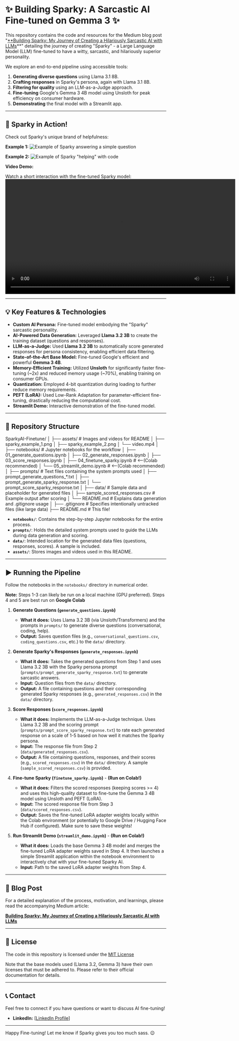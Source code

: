 # ✨ Building Sparky: A Sarcastic AI Fine-tuned on Gemma 3 ✨

This repository contains the code and resources for the Medium blog post "[**Building Sparky: My Journey of Creating a Hilariously Sarcastic AI with LLMs](https://medium.com/@Revanth_Regeti/building-sparky-my-journey-of-creating-a-hilariously-sarcastic-ai-with-llms-0e9e52cb715d)**" detailing the journey of creating "Sparky" - a Large Language Model (LLM) fine-tuned to have a witty, sarcastic, and hilariously superior personality.

We explore an end-to-end pipeline using accessible tools:
1.  **Generating diverse questions** using Llama 3.1 8B.
2.  **Crafting responses** in Sparky's persona, again with Llama 3.1 8B.
3.  **Filtering for quality** using an LLM-as-a-Judge approach.
4.  **Fine-tuning** Google's Gemma 3 4B model using Unsloth for peak efficiency on consumer hardware.
5.  **Demonstrating** the final model with a Streamlit app.

---

## 🚀 Sparky in Action!

Check out Sparky's unique brand of helpfulness:

**Example 1:**
![Example of Sparky answering a simple question](assets/sparky_example_1.png)

**Example 2:**
![Example of Sparky "helping" with code](assets/sparky_example_2.png)

**Video Demo:**

Watch a short interaction with the fine-tuned Sparky model:
<video src="assets/video.mp4" width="720" controls>
  Your browser does not support the video tag. Click <a href="assets/video.mp4">here</a> to watch the video.
</video>


---

## 💡 Key Features & Technologies

*   **Custom AI Persona:** Fine-tuned model embodying the "Sparky" sarcastic personality.
*   **AI-Powered Data Generation:** Leveraged **Llama 3.2 3B** to create the training dataset (questions and responses).
*   **LLM-as-a-Judge:** Used **Llama 3.2 3B** to automatically score generated responses for persona consistency, enabling efficient data filtering.
*   **State-of-the-Art Base Model:** Fine-tuned Google's efficient and powerful **Gemma 3 4B**.
*   **Memory-Efficient Training:** Utilized **Unsloth** for significantly faster fine-tuning (~2x) and reduced memory usage (~70%), enabling training on consumer GPUs.
*   **Quantization:** Employed 4-bit quantization during loading to further reduce memory requirements.
*   **PEFT (LoRA):** Used Low-Rank Adaptation for parameter-efficient fine-tuning, drastically reducing the computational cost.
*   **Streamlit Demo:** Interactive demonstration of the fine-tuned model.

---
## 📂 Repository Structure

SparkyAI-Finetune/
│
├── assets/ # Images and videos for README
│ ├── sparky_example_1.png
│ ├── sparky_example_2.png
│ └── video.mp4
│
├── notebooks/ # Jupyter notebooks for the workflow
│ ├── 01_generate_questions.ipynb
│ ├── 02_generate_responses.ipynb
│ ├── 03_score_responses.ipynb
│ ├── 04_finetune_sparky.ipynb # <--(Colab recommended)
│ └── 05_streamlit_demo.ipynb # <--(Colab recommended)
│
├── prompts/ # Text files containing the system prompts used
│ ├── prompt_generate_questions_*.txt
│ ├── prompt_generate_sparky_response.txt
│ └── prompt_score_sparky_response.txt
│
├── data/ # Sample data and placeholder for generated files
│ ├── sample_scored_responses.csv # Example output after scoring
│ └── README.md # Explains data generation and .gitignore usage
│
├── .gitignore # Specifies intentionally untracked files (like large data)
├── README.md # This file!

*   **`notebooks/`**: Contains the step-by-step Jupyter notebooks for the entire process.
*   **`prompts/`**: Holds the detailed system prompts used to guide the LLMs during data generation and scoring.
*   **`data/`**: Intended location for the generated data files (questions, responses, scores). A sample is included. 
*   **`assets/`**: Stores images and videos used in this README.

---
## ▶️ Running the Pipeline

Follow the notebooks in the `notebooks/` directory in numerical order.

**Note:** Steps 1-3 can likely be run on a local machine (GPU preferred). Steps 4 and 5 are best run on **Google Colab** 

1.  **Generate Questions (`generate_questions.ipynb`)**
    *   **What it does:** Uses Llama 3.2 3B (via Unsloth/Transformers) and the prompts in `prompts/` to generate diverse questions (conversational, coding, help).
    *   **Output:** Saves question files (e.g., `conversational_questions.csv`, `coding_questions.csv`, etc.) to the `data/` directory.

2.  **Generate Sparky's Responses (`generate_responses.ipynb`)**
    *   **What it does:** Takes the generated questions from Step 1 and uses Llama 3.2 3B with the Sparky persona prompt (`prompts/prompt_generate_sparky_response.txt`) to generate sarcastic answers.
    *   **Input:** Question files from the `data/` directory.
    *   **Output:** A file containing questions and their corresponding generated Sparky responses (e.g., `generated_responses.csv`) in the `data/` directory.

3.  **Score Responses (`score_responses.ipynb`)**
    *   **What it does:** Implements the LLM-as-a-Judge technique. Uses Llama 3.2 3B and the scoring prompt (`prompts/prompt_score_sparky_response.txt`) to rate each generated response on a scale of 1-5 based on how well it matches the Sparky persona.
    *   **Input:** The response file from Step 2 (`data/generated_responses.csv`).
    *   **Output:** A file containing questions, responses, and their scores (e.g., `scored_responses.csv`) in the `data/` directory. A sample (`sample_scored_responses.csv`) is provided.

4.  **Fine-tune Sparky (`finetune_sparky.ipynb`)** - **(Run on Colab!)**
    *   **What it does:** Filters the scored responses (keeping scores >= 4) and uses this high-quality dataset to fine-tune the Gemma 3 4B model using Unsloth and PEFT (LoRA).
    *   **Input:** The scored response file from Step 3 (`data/scored_responses.csv`).
    *   **Output:** Saves the fine-tuned LoRA adapter weights locally within the Colab environment (or potentially to Google Drive / Hugging Face Hub if configured). Make sure to save these weights!

5.  **Run Streamlit Demo (`streamlit_demo.ipynb`)** - **(Run on Colab!)**
    *   **What it does:** Loads the base Gemma 3 4B model and merges the fine-tuned LoRA adapter weights saved in Step 4. It then launches a simple Streamlit application within the notebook environment to interactively chat with your fine-tuned Sparky AI.
    *   **Input:** Path to the saved LoRA adapter weights from Step 4.

---

## 📝 Blog Post

For a detailed explanation of the process, motivation, and learnings, please read the accompanying Medium article:

[**Building Sparky: My Journey of Creating a Hilariously Sarcastic AI with LLMs**](https://medium.com/@Revanth_Regeti/building-sparky-my-journey-of-creating-a-hilariously-sarcastic-ai-with-llms-0e9e52cb715d)

---

## 📜 License

The code in this repository is licensed under the [MIT License](LICENSE)

Note that the base models used (Llama 3.2, Gemma 3) have their own licenses that must be adhered to. Please refer to their official documentation for details.

---

## 📞 Contact

Feel free to connect if you have questions or want to discuss AI fine-tuning!

*   **LinkedIn:** [[LinkedIn Profile](https://www.linkedin.com/in/revanth-regeti/)]
---

Happy Fine-tuning! Let me know if Sparky gives you too much sass. 😉